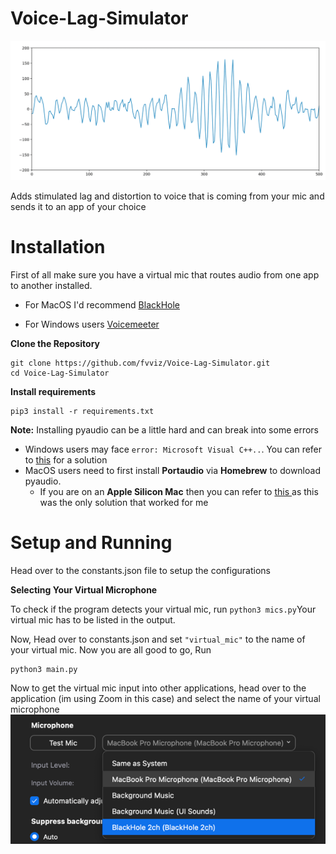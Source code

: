 # Voice-Lag-Simulator
![img.png](img.png)

Adds stimulated lag and distortion to voice that is coming from your mic and sends it to an app of your choice

# Installation
First of all make sure you have a virtual mic that routes audio from one app to another installed. 

- For MacOS I'd recommend <a href="https://github.com/ExistentialAudio/BlackHole"> BlackHole </a>  

- For Windows users <a href="https://vb-audio.com/Voicemeeter/index.htm"> Voicemeeter </a> 

**Clone the Repository**
```
git clone https://github.com/fvviz/Voice-Lag-Simulator.git 
cd Voice-Lag-Simulator
```

**Install requirements**
```
pip3 install -r requirements.txt
```

**Note:** Installing pyaudio can be a little hard and can break into some errors

- Windows users may face `error: Microsoft Visual C++..`. You can refer to <a href="https://stackoverflow.com/questions/59467023/getting-error-microsoft-visual-c-14-0-is-required-when-installing-pyaudio">this</a> for a solution
- MacOS users need to first install **Portaudio** via **Homebrew** to download pyaudio. 
  - If you are on an **Apple Silicon Mac** then you can refer to <a href="https://stackoverflow.com/questions/65709212/import-pyaudio-doesnt-work-symbol-not-found-pamaccore-setupchannelmap-on-ma"> this </a> as this was the only solution that worked for me

# Setup and Running

Head over to the constants.json file to setup the configurations

**Selecting Your Virtual Microphone**

To check if the program detects your virtual mic, run
`python3 mics.py`Your virtual mic has to be listed in the output. 

Now, Head over to constants.json and set `"virtual_mic"` to the name of your virtual mic. Now you are all good to go, Run

```
python3 main.py
```

Now to get the virtual mic input into other applications, head over to the application (im using Zoom in this case) and select the name of your virtual microphone
![img_2.png](img_2.png)
